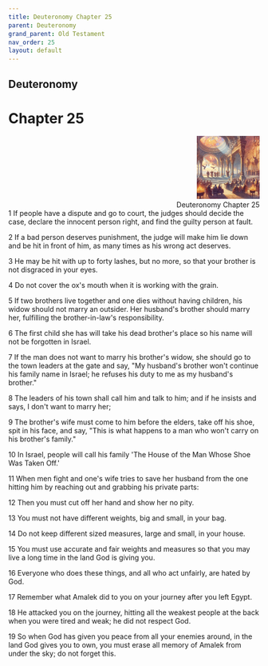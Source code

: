 ```yaml
---
title: Deuteronomy Chapter 25
parent: Deuteronomy
grand_parent: Old Testament
nav_order: 25
layout: default
---
```


## Deuteronomy

# Chapter 25

<div style="clear: both; text-align: right;">
    <img src="/assets/Image/Deuteronomy/500/25.jpg" alt="Deuteronomy Chapter 25" class="chapter-image" style="max-width: 25%; height: auto;"/>
    <figcaption style="font-size: 14px;">Deuteronomy Chapter 25</figcaption>
</div>
1 If people have a dispute and go to court, the judges should decide the case, declare the innocent person right, and find the guilty person at fault.

2 If a bad person deserves punishment, the judge will make him lie down and be hit in front of him, as many times as his wrong act deserves.

3 He may be hit with up to forty lashes, but no more, so that your brother is not disgraced in your eyes.

4 Do not cover the ox's mouth when it is working with the grain.

5 If two brothers live together and one dies without having children, his widow should not marry an outsider. Her husband's brother should marry her, fulfilling the brother-in-law's responsibility.

6 The first child she has will take his dead brother's place so his name will not be forgotten in Israel.

7 If the man does not want to marry his brother's widow, she should go to the town leaders at the gate and say, "My husband's brother won't continue his family name in Israel; he refuses his duty to me as my husband's brother."

8 The leaders of his town shall call him and talk to him; and if he insists and says, I don't want to marry her;

9 The brother's wife must come to him before the elders, take off his shoe, spit in his face, and say, "This is what happens to a man who won't carry on his brother's family."

10 In Israel, people will call his family 'The House of the Man Whose Shoe Was Taken Off.'

11 When men fight and one's wife tries to save her husband from the one hitting him by reaching out and grabbing his private parts:

12 Then you must cut off her hand and show her no pity.

13 You must not have different weights, big and small, in your bag.

14 Do not keep different sized measures, large and small, in your house.

15 You must use accurate and fair weights and measures so that you may live a long time in the land God is giving you.

16 Everyone who does these things, and all who act unfairly, are hated by God.

17 Remember what Amalek did to you on your journey after you left Egypt.

18 He attacked you on the journey, hitting all the weakest people at the back when you were tired and weak; he did not respect God.

19 So when God has given you peace from all your enemies around, in the land God gives you to own, you must erase all memory of Amalek from under the sky; do not forget this.


